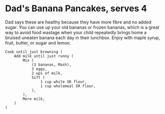 Dad's Banana Pancakes, serves 4
===============================

Dad says these are healthy because they have more fibre and no added sugar. You can use up your old bananas or frozen bananas, which is a great way to avoid food wastage when your child repeatedly brings home a bruised uneaten banana each day in their lunchbox. Enjoy with maple syrup, fruit, butter, or sugar and lemon.

    Cook until just browning (
        Add milk until just runny (
            Mix (
                (3 bananas, Mash),
                3 eggs,
                2 ups of milk,
                Sift (
                    1 cup white SR flour,
                    1 cup wholemeal SR flour,
                ),
            ),
            More milk,
        )
    )